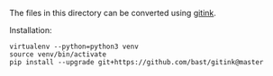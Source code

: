 The files in this directory can be converted using [gitink](https://github.com/bast/gitink).

Installation:

```shell
virtualenv --python=python3 venv
source venv/bin/activate
pip install --upgrade git+https://github.com/bast/gitink@master
```
